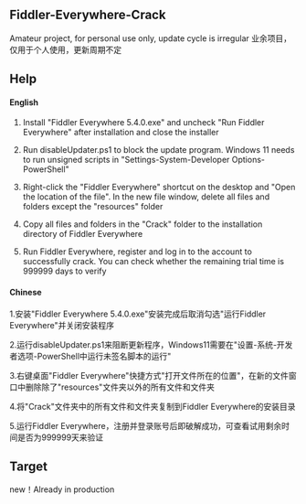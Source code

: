 ## Fiddler-Everywhere-Crack
Amateur project, for personal use only, update cycle is irregular
业余项目，仅用于个人使用，更新周期不定
## Help
#### English

1. Install "Fiddler Everywhere 5.4.0.exe" and uncheck "Run Fiddler Everywhere" after installation and close the installer

2. Run disableUpdater.ps1 to block the update program. Windows 11 needs to run unsigned scripts in "Settings-System-Developer Options-PowerShell"

3. Right-click the "Fiddler Everywhere" shortcut on the desktop and "Open the location of the file". In the new file window, delete all files and folders except the "resources" folder

4. Copy all files and folders in the "Crack" folder to the installation directory of Fiddler Everywhere

5. Run Fiddler Everywhere, register and log in to the account to successfully crack. You can check whether the remaining trial time is 999999 days to verify

#### Chinese

1.安装"Fiddler Everywhere 5.4.0.exe"安装完成后取消勾选"运行Fiddler Everywhere"并关闭安装程序

2.运行disableUpdater.ps1来阻断更新程序，Windows11需要在"设置-系统-开发者选项-PowerShell中运行未签名脚本的运行"

3.右键桌面"Fiddler Everywhere"快捷方式"打开文件所在的位置"，在新的文件窗口中删除除了"resources"文件夹以外的所有文件和文件夹

4.将"Crack"文件夹中的所有文件和文件夹复制到Fiddler Everywhere的安装目录

5.运行Fiddler Everywhere，注册并登录账号后即破解成功，可查看试用剩余时间是否为999999天来验证
## Target
new！Already in production
